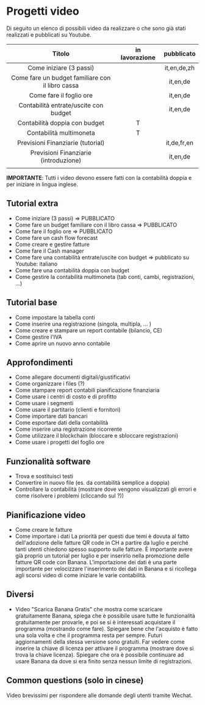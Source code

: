 # Progetti video
Di seguito un elenco di possibili video da realizzare o che sono già stati realizzati e pubblicati su Youtube.


|                      Titolo                      | in lavorazione |   pubblicato   |
|:------------------------------------------------:|:--------------:|:--------------:|
| Come iniziare (3 passi)                          |                | it,en,de,zh    |
| Come fare un budget familiare con il libro cassa |                | it,en,de       |
| Come fare il foglio ore                          |                | it,en,de       |
| Contabilità entrate/uscite con budget            |                | it,en,de       |
| Contabilità doppia con budget                    | T              |                |
| Contabilità multimoneta                          | T              |                |
| Previsioni Finanziarie (tutorial)                |                | it,de,fr,en    |
| Previsioni Finanziarie (introduzione)            |                | it,en,de       |
|                                                  |                |                |



**IMPORTANTE**: Tutti i video devono essere fatti con la contabilità doppia e per iniziare in lingua inglese.


## Tutorial extra
* Come iniziare (3 passi) => PUBBLICATO
* Come fare un budget familiare con il libro cassa => PUBBLICATO
* Come fare il foglio ore => PUBBLICATO
* Come fare un cash flow forecast
* Come creare e gestire fatture
* Come fare il Cash manager
* Come fare una contabilità entrate/uscite con budget => pubblicato su Youtube: italiano
* Come fare una contabilità doppia con budget
* Come gestire la contabilità multimoneta (tab conti, cambi, registrazioni, ...)

## Tutorial base
* Come impostare la tabella conti
* Come inserire una registrazione (singola, multipla, ... )
* Come creare e stampare un report contabile (bilancio, CE) 
* Come gestire l'IVA
* Come aprire un nuovo anno contabile

## Approfondimenti
* Come allegare documenti digitali/giustificativi
* Come organizzare i files (?)
* Come stampare report contabili pianificazione finanziaria
* Come usare i centri di costo e di profitto
* Come usare i segmenti
* Come usare il partitario (clienti e fornitori)
* Come importare dati bancari
* Come esportare dati della contabilità
* Come inserire una registrazione ricorrente
* Come utilizzare il blockchain (bloccare e sbloccare registrazioni)
* Come usare i progetti del foglio ore

## Funzionalità software
* Trova e sostituisci testi
* Convertire in nuovo file (es. da contabilità semplice a doppia)
* Controllare la contabilità (mostrare dove vengono visualizzati gli errori e come risolvere i problemi (cliccando sul ?))


## Pianificazione video
* Come creare le fatture
* Come importare i dati
La priorità per questi due temi è dovuta al fatto dell'adozione delle fatture QR code in CH a partire da luglio e perché tanti utenti chiedono spesso supporto sulle fatture. È importante avere già proprio un tutorial per luglio e per inserirlo nella promozione delle fatture QR code con Banana.
L'importazione dei dati è una parte importante per velocizzare l'inserimento dei dati in Banana e si ricollega agli scorsi video di come iniziare le varie contabilità.

## Diversi
* Video "Scarica Banana Gratis" che mostra come scaricare gratuitamente Banana, spiega che è possibile usare tutte le funzionalità gratuitamente per provarle, e poi se si è interessati acquistare il programma (mostrando come fare). Spiegare bene che l'acquisto è fatto una sola volta e che il programma resta per sempre. Futuri aggiornamenti della stessa versione sono gratuiti. Far vedere come inserire la chiave di licenza per attivare il programma (mostrare dove si trova la chiave licenza). Spiegare che ora è possibile continuare ad usare Banana da dove si era finito senza nessun limite di registrazioni. 

## Common questions (solo in cinese)
Video brevissimi per rispondere alle domande degli utenti tramite Wechat.
